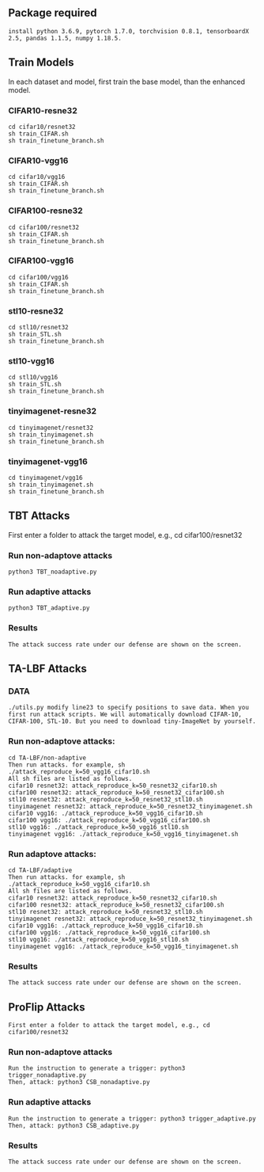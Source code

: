 ## Package required

    install python 3.6.9, pytorch 1.7.0, torchvision 0.8.1, tensorboardX 2.5, pandas 1.1.5, numpy 1.18.5.


## Train Models
In each dataset and model, first train the base model, than the enhanced model.

### CIFAR10-resne32
    cd cifar10/resnet32
    sh train_CIFAR.sh
    sh train_finetune_branch.sh
    
### CIFAR10-vgg16
    cd cifar10/vgg16
    sh train_CIFAR.sh
    sh train_finetune_branch.sh
    
### CIFAR100-resne32
    cd cifar100/resnet32
    sh train_CIFAR.sh
    sh train_finetune_branch.sh
    
### CIFAR100-vgg16
    cd cifar100/vgg16
    sh train_CIFAR.sh
    sh train_finetune_branch.sh

### stl10-resne32
    cd stl10/resnet32
    sh train_STL.sh
    sh train_finetune_branch.sh
    
### stl10-vgg16
    cd stl10/vgg16
    sh train_STL.sh
    sh train_finetune_branch.sh
    
### tinyimagenet-resne32
    cd tinyimagenet/resnet32
    sh train_tinyimagenet.sh
    sh train_finetune_branch.sh
    
### tinyimagenet-vgg16
    cd tinyimagenet/vgg16
    sh train_tinyimagenet.sh
    sh train_finetune_branch.sh


## TBT Attacks

First enter a folder to attack the target model, e.g., cd cifar100/resnet32

### Run non-adaptove attacks
    python3 TBT_noadaptive.py
   
### Run adaptive attacks
    python3 TBT_adaptive.py
    

### Results
    The attack success rate under our defense are shown on the screen.


## TA-LBF Attacks

### DATA
    ./utils.py modify line23 to specify positions to save data. When you first run attack scripts. We will automatically download CIFAR-10, CIFAR-100, STL-10. But you need to download tiny-ImageNet by yourself.



### Run non-adaptove attacks:
    cd TA-LBF/non-adaptive
    Then run attacks. for example, sh ./attack_reproduce_k=50_vgg16_cifar10.sh
    All sh files are listed as follows.
    cifar10 resnet32: attack_reproduce_k=50_resnet32_cifar10.sh
    cifar100 resnet32: attack_reproduce_k=50_resnet32_cifar100.sh
    stl10 resnet32: attack_reproduce_k=50_resnet32_stl10.sh
    tinyimagenet resnet32: attack_reproduce_k=50_resnet32_tinyimagenet.sh
    cifar10 vgg16: ./attack_reproduce_k=50_vgg16_cifar10.sh
    cifar100 vgg16: ./attack_reproduce_k=50_vgg16_cifar100.sh
    stl10 vgg16: ./attack_reproduce_k=50_vgg16_stl10.sh
    tinyimagenet vgg16: ./attack_reproduce_k=50_vgg16_tinyimagenet.sh

### Run adaptove attacks:
    cd TA-LBF/adaptive
    Then run attacks. for example, sh ./attack_reproduce_k=50_vgg16_cifar10.sh
    All sh files are listed as follows.
    cifar10 resnet32: attack_reproduce_k=50_resnet32_cifar10.sh
    cifar100 resnet32: attack_reproduce_k=50_resnet32_cifar100.sh
    stl10 resnet32: attack_reproduce_k=50_resnet32_stl10.sh
    tinyimagenet resnet32: attack_reproduce_k=50_resnet32_tinyimagenet.sh
    cifar10 vgg16: ./attack_reproduce_k=50_vgg16_cifar10.sh
    cifar100 vgg16: ./attack_reproduce_k=50_vgg16_cifar100.sh
    stl10 vgg16: ./attack_reproduce_k=50_vgg16_stl10.sh
    tinyimagenet vgg16: ./attack_reproduce_k=50_vgg16_tinyimagenet.sh
    

### Results
    The attack success rate under our defense are shown on the screen.
    
## ProFlip Attacks
    First enter a folder to attack the target model, e.g., cd cifar100/resnet32

### Run non-adaptove attacks
    Run the instruction to generate a trigger: python3 trigger_nonadaptive.py
    Then, attack: python3 CSB_nonadaptive.py
   
### Run adaptive attacks
    Run the instruction to generate a trigger: python3 trigger_adaptive.py
    Then, attack: python3 CSB_adaptive.py
    

### Results
    The attack success rate under our defense are shown on the screen.

